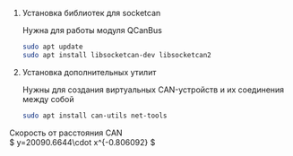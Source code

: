1. Установка библиотек для socketcan

	Нужна для работы модуля QCanBus 

	```bash
	sudo apt update
	sudo apt install libsocketcan-dev libsocketcan2
	```

2. Установка дополнительных утилит

	Нужны для создания виртуальных CAN-устройств
	и их соединения между собой

	```bash
	sudo apt install can-utils net-tools
	```














Скорость от расстояния CAN  
$ y=20090.6644\cdot x^{-0.806092} $